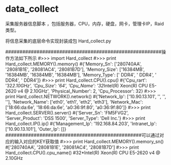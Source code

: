 # data_collect

采集服务器信息脚本 ，包括服务器，CPU，内存，硬盘，网卡，管理卡IP，Raid类型。

将信息采集的底层命令实现封装成包 Hard_collect.py

#######################################################操作方法如下所示
#>>> import Hard_collect
#>>> print Hard_collect.MEMORY().memory()
#{'Memory_Sn': ['280740AA', '28081B1E', '28081AC4', '28081B7D'], 'Memory_Size': ['16384MB', '16384MB', '16384MB', '16384MB'], 'Memory_Type': [' DDR4', ' DDR4', ' DDR4', ' DDR4']}
#>>> print Hard_collect.CPU().cpu()
#{'Cpu_rart': '32*2.10GHz', 'Cpu_Size': '64', 'Cpu_Name': '32*Intel(R) Xeon(R) CPU E5-2620 v4 @ 2.10GHz', 'Physical_Number': 2, 'Cpu_Processor': 32}
#>>> print Hard_collect.NETWORK().network()
#{'Network_Ip': ['10.90.13.101', '', '', ''], 'Network_Name': ['eth0', 'eth1', 'eth2', 'eth3'], 'Network_Mac': ['18:66:da:6e', '18:66:da:6e', 'a0:36:9f:80', 'a0:36:9f:80']}
#>>> print Hard_collect.SERVER().server()
#{'Server_Sn': 'FM5FVG2', 'Server_Product': 'DSS 1500', 'Server_Type': 'Dell Inc.'}
#>>> print Hard_collect.IP().ip()
#{'Management_Ip': '192.168.84.203', 'Intranet_Ip': ['10.90.13.101'], 'Outer_Ip': []}
################################################可以通过对应的输入对应的KEY获取值
#>>> print Hard_collect.MEMORY().memory_sn()
#['280740AA', '28081B1E', '28081AC4', '28081B7D']
#>>> print Hard_collect.CPU().cpu_name()
#32*Intel(R) Xeon(R) CPU E5-2620 v4 @ 2.10GHz
